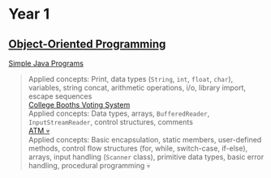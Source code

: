 # Year 1
## [Object-Oriented Programming](year-1/object-oriented-programming)
[Simple Java Programs](year-1/object-oriented-programming/20250205-a-mp1) <br/>
> Applied concepts: Print, data types (`String`, `int`, `float`, `char`), variables, string concat, arithmetic operations, i/o, library import, escape sequences <br/>
[College Booths Voting System](year-1/object-oriented-programming/20250212-a-mp2) <br/>
> Applied concepts: Data types, arrays, `BufferedReader`, `InputStreamReader`, control structures, comments <br/>
[ATM :skull:](year-1/object-oriented-programming/20250305-a-exam) <br/>
> Applied concepts: Basic encapsulation, static members, user-defined methods, control flow structures (for, while, switch-case, if-else), arrays, input handling (`Scanner` class), primitive data types, basic error handling, procedural programming :skull: <br/>
